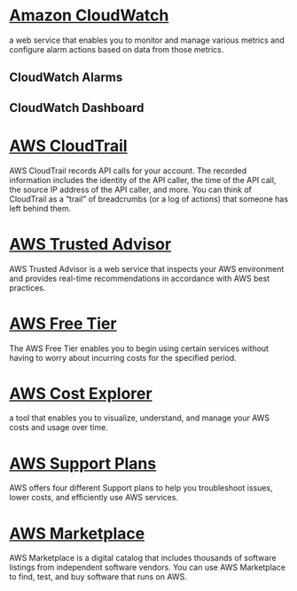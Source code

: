 # [Amazon CloudWatch](https://aws.amazon.com/cloudwatch/)
   a web service that enables you to monitor and manage various metrics and configure alarm actions based on data from those metrics.
   
   
## CloudWatch Alarms

## CloudWatch Dashboard

# [AWS CloudTrail](https://aws.amazon.com/cloudtrail/)
AWS CloudTrail records API calls for your account. The recorded information includes the identity of the API caller, the time of the API call, the source IP address of the API caller, and more. You can think of CloudTrail as a “trail” of breadcrumbs (or a log of actions) that someone has left behind them.

# [AWS Trusted Advisor](https://aws.amazon.com/premiumsupport/technology/trusted-advisor/)
AWS Trusted Advisor is a web service that inspects your AWS environment and provides real-time recommendations in accordance with AWS best practices.

# [AWS Free Tier](https://aws.amazon.com/free/)
The AWS Free Tier enables you to begin using certain services without having to worry about incurring costs for the specified period. 

# [AWS Cost Explorer](https://aws.amazon.com/aws-cost-management/aws-cost-explorer/)
 a tool that enables you to visualize, understand, and manage your AWS costs and usage over time.
 
# [AWS Support Plans](https://aws.amazon.com/premiumsupport/plans/)
 AWS offers four different Support plans to help you troubleshoot issues, lower costs, and efficiently use AWS services. 
 
# [AWS Marketplace](https://aws.amazon.com/marketplace)
AWS Marketplace is a digital catalog that includes thousands of software listings from independent software vendors. You can use AWS Marketplace to find, test, and buy software that runs on AWS.      